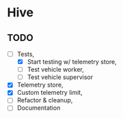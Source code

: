 # Hive

## TODO

* [ ] Tests,
  * [x] Start testing w/ telemetry store,
  * [ ] Test vehicle worker,
  * [ ] Test vehicle supervisor
* [x] Telemetry store,
* [x] Custom telemetry limit,
* [ ] Refactor & cleanup,
* [ ] Documentation
